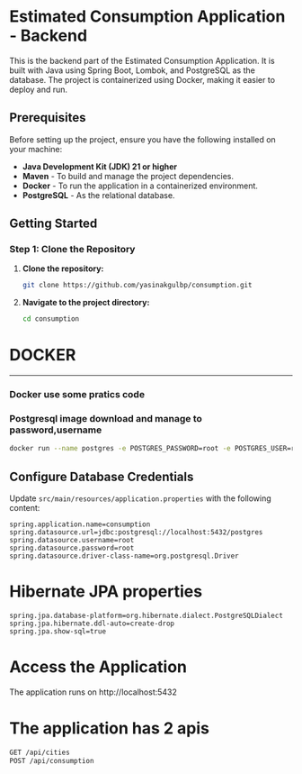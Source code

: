 # Estimated Consumption Application - Backend

This is the backend part of the Estimated Consumption Application. It is built with Java using Spring Boot, Lombok, and PostgreSQL as the database. The project is containerized using Docker, making it easier to deploy and run.

## Prerequisites

Before setting up the project, ensure you have the following installed on your machine:

* **Java Development Kit (JDK) 21 or higher**
* **Maven** - To build and manage the project dependencies.
* **Docker** - To run the application in a containerized environment.
* **PostgreSQL** - As the relational database.

## Getting Started

### Step 1: Clone the Repository

1. **Clone the repository:**

   ```bash
   git clone https://github.com/yasinakgulbp/consumption.git

2. **Navigate to the project directory:**

    ```bash
    cd consumption


# DOCKER

___
### Docker use some pratics code


### Postgresql image download and manage to password,username


```bash
docker run --name postgres -e POSTGRES_PASSWORD=root -e POSTGRES_USER=root -d -p 5432:5432  postgres
```
## Configure Database Credentials

Update `src/main/resources/application.properties` with the following content:

```properties
spring.application.name=consumption
spring.datasource.url=jdbc:postgresql://localhost:5432/postgres
spring.datasource.username=root
spring.datasource.password=root
spring.datasource.driver-class-name=org.postgresql.Driver
```

# Hibernate JPA properties
```properties
spring.jpa.database-platform=org.hibernate.dialect.PostgreSQLDialect
spring.jpa.hibernate.ddl-auto=create-drop
spring.jpa.show-sql=true
```

# Access the Application
   The application runs on http://localhost:5432
# The application has 2 apis
```bash
GET /api/cities
POST /api/consumption
```

